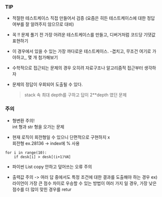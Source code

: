### TIP

- 적절한 테스트케이스 직접 만들어서 검증 (요즘은 히든 테스트케이스에 대한 정답 여부를 잘 알려주지 않으므로 대비)
- 꼭 !! 문제 풀기 전 가장 어려운 테스트케이스를 만들고, 디버거처럼 코드당 기댓값 표현하기 
- 이 경우에서 있을 수 있는 가장 까다로운 테스트케이스. -겹치고, 무조건 여기로 가야하고,, 몇 개 첨가해보기

- 수학적으로 접근되는 문제의 경우 오히려 자료구조나 알고리즘적 접근부터 생각하자

- 문제의 정답이 우회되어 도출될 수 있다.  
    > stack 속 최대 depth를 구하고 답이 2**depth 였던 문제


### 주의

- 형변환 주의!    
int 형과 str 형을 오가는 문제

- 현재 로직이 회전형일 수 있으니 단편적으로 구현하지 x    
회전형 ex.28136  -> index에 % 사용
```
for i in range(10):
    if desk[i] > desk[(i+1)%N]
```

- 파이썬 List copy 안하고 덮어쓰는 오류 주의 

- 출력값 주의 -> 여러 답 중에서도 특정 조건에 대한 결과를 도출해야 하는 경우
ex) 라이언이 가장 큰 점수 차이로 우승할 수 있는 방법이 여러 가지 일 경우, 가장 낮은 점수를 더 많이 맞힌 경우를 retur